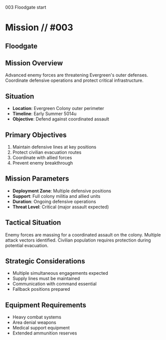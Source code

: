 003
Floodgate
start

# Mission // #003

## Floodgate

## Mission Overview
Advanced enemy forces are threatening Evergreen's outer defenses. Coordinate defensive operations and protect critical infrastructure.

## Situation
- **Location**: Evergreen Colony outer perimeter
- **Timeline**: Early Summer 5014u
- **Objective**: Defend against coordinated assault

## Primary Objectives
1. Maintain defensive lines at key positions
2. Protect civilian evacuation routes
3. Coordinate with allied forces
4. Prevent enemy breakthrough

## Mission Parameters
- **Deployment Zone**: Multiple defensive positions
- **Support**: Full colony militia and allied units
- **Duration**: Ongoing defensive operations
- **Threat Level**: Critical (major assault expected)

## Tactical Situation
Enemy forces are massing for a coordinated assault on the colony. Multiple attack vectors identified. Civilian population requires protection during potential evacuation.

## Strategic Considerations
- Multiple simultaneous engagements expected
- Supply lines must be maintained
- Communication with command essential
- Fallback positions prepared

## Equipment Requirements
- Heavy combat systems
- Area denial weapons
- Medical support equipment
- Extended ammunition reserves
